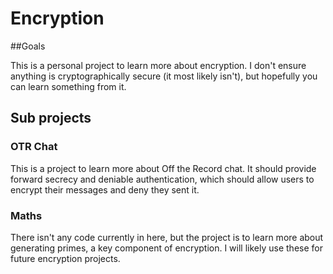 # Encryption

##Goals

This is a personal project to learn more about encryption. I don't ensure anything is cryptographically secure (it most likely isn't), but hopefully you can learn something from it.

## Sub projects
### OTR Chat

This is a project to learn more about Off the Record chat. It should provide forward secrecy and deniable authentication, which should allow users to encrypt their messages and deny they sent it.

### Maths

There isn't any code currently in here, but the project is to learn more about generating primes, a key component of encryption. I will likely use these for future encryption projects.


